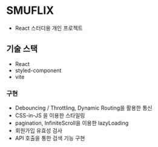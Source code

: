# SMUFLIX

- React 스터디용 개인 프로젝트

## 기술 스택
- React
- styled-component
- vite

### 구현
- Debouncing / Throttling, Dynamic Routing을 활용한 통신
- CSS-in-JS 을 이용한 스타일링
- pagination, InfiniteScroll을 이용한 lazyLoading
- 회원가입 유효성 검사
- API 호출을 통한 검색 기능 구현
